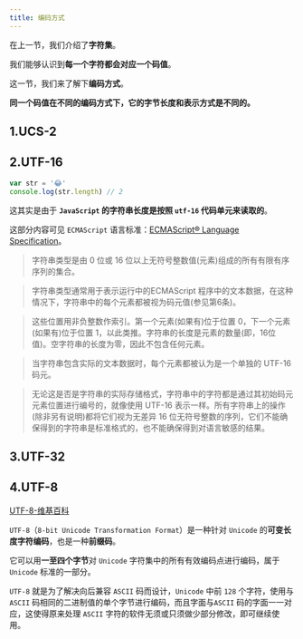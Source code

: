 ```yaml
---
title: 编码方式
---
```


在上一节，我们介绍了**字符集**。

我们能够认识到**每一个字符都会对应一个码值**。

这一节，我们来了解下**编码方式**。

**同一个码值在不同的编码方式下，它的字节长度和表示方式是不同的。**

## 1.UCS-2

## 2.UTF-16

```js
var str = '😂'
console.log(str.length) // 2
```

这其实是由于 **`JavaScript` 的字符串长度是按照 `utf-16` 代码单元来读取的**。

这部分内容可见 `ECMAScript` 语言标准：[ECMAScript® Language Specification](https://262.ecma-international.org/5.1/#sec-8.4)。

> 字符串类型是由 0 位或 16 位以上无符号整数值(元素)组成的所有有限有序序列的集合。

> 字符串类型通常用于表示运行中的ECMAScript 程序中的文本数据，在这种情况下，字符串中的每个元素都被视为码元值(参见第6条)。

> 这些位置用非负整数作索引。第一个元素(如果有)位于位置 0，下一个元素(如果有)位于位置 1，以此类推。字符串的长度是元素的数量(即，16位值)。空字符串的长度为零，因此不包含任何元素。

> 当字符串包含实际的文本数据时，每个元素都被认为是一个单独的 UTF-16 码元。

> 无论这是否是字符串的实际存储格式，字符串中的字符都是通过其初始码元元素位置进行编号的，就像使用 UTF-16 表示一样。所有字符串上的操作(除非另有说明)都将它们视为无差异 16 位无符号整数的序列，它们不能确保得到的字符串是标准格式的，也不能确保得到对语言敏感的结果。

## 3.UTF-32

## 4.UTF-8

[UTF-8-维基百科](https://zh.wikipedia.org/wiki/UTF-8)

`UTF-8`（`8-bit Unicode Transformation Format`）是一种针对 `Unicode` 的**可变长度字符编码**，也是一种**前缀码**。

它可以用**一至四个字节**对 `Unicode` 字符集中的所有有效编码点进行编码，属于 `Unicode` 标准的一部分。

`UTF-8` 就是为了解决向后兼容 `ASCII` 码而设计，`Unicode` 中前 `128` 个字符，使用与 `ASCII` 码相同的二进制值的单个字节进行编码，而且字面与`ASCII` 码的字面一一对应，这使得原来处理 `ASCII` 字符的软件无须或只须做少部分修改，即可继续使用。

